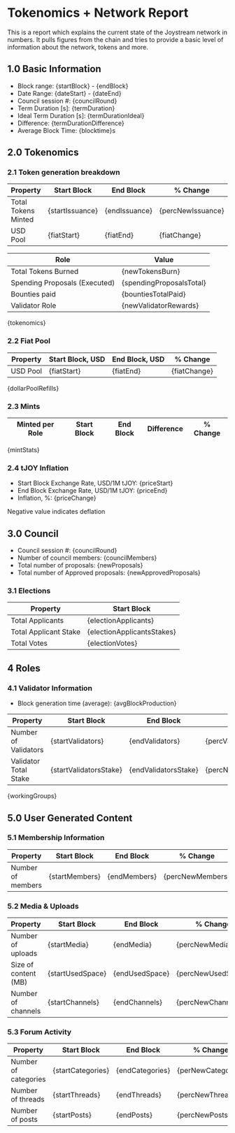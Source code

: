 # Tokenomics + Network Report

This is a report which explains the current state of the Joystream network in numbers. It pulls figures from the chain and tries to provide a basic level of information about the network, tokens and more. 

## 1.0 Basic Information

* Block range: {startBlock} - {endBlock}
* Date Range: {dateStart} - {dateEnd}
* Council session #: {councilRound}
* Term Duration [s]: {termDuration}
* Ideal Term Duration [s]: {termDurationIdeal}
* Difference: {termDurationDifference}
* Average Block Time: {blocktime}s

## 2.0 Tokenomics

### 2.1 Token generation breakdown

| Property            | Start Block | End Block | % Change |
|---------------------|--------------|--------------|----------|
| Total Tokens Minted |  {startIssuance} | {endIssuance} | {percNewIssuance} |
| USD Pool |  {fiatStart} | {fiatEnd} | {fiatChange} |

| Role                | Value        |
|---------------------|--------------|
| Total Tokens Burned | {newTokensBurn} |
| Spending Proposals (Executed) | {spendingProposalsTotal} |
| Bounties paid       | {bountiesTotalPaid} |
| Validator Role      | {newValidatorRewards} |
{tokenomics}

### 2.2 Fiat Pool

| Property            | Start Block, USD | End Block, USD | % Change |
|---------------------|--------------|--------------|----------|
| USD Pool |  {fiatStart} | {fiatEnd} | {fiatChange} |

{dollarPoolRefills}

### 2.3 Mints

| Minted per Role             | Start Block           | End Block | Difference | % Change |
|-----------------------------|-----------------------|-----------|------------|----------|
{mintStats}

### 2.4 tJOY Inflation

* Start Block Exchange Rate, USD/1M tJOY: {priceStart}
* End Block Exchange Rate, USD/1M tJOY: {priceEnd}
* Inflation, %: {priceChange}

Negative value indicates deflation

## 3.0 Council

* Council session #: {councilRound}
* Number of council members: {councilMembers}
* Total number of proposals: {newProposals}
* Total number of Approved proposals: {newApprovedProposals}

### 3.1 Elections

| Property                    | Start Block  |
|-----------------------------|--------------|
| Total Applicants            | {electionApplicants} |
| Total Applicant Stake       | {electionApplicantsStakes} |
| Total Votes                 | {electionVotes} |

## 4 Roles

### 4.1 Validator Information

* Block generation time (average): {avgBlockProduction}

| Property                   | Start Block | End Block | % Change |
|----------------------------|--------------|--------------|----------|
| Number of Validators       | {startValidators} | {endValidators} | {percValidators} |
| Validator Total Stake      | {startValidatorsStake} | {endValidatorsStake} | {percNewValidatorsStake} |

{workingGroups}

## 5.0 User Generated Content
### 5.1 Membership Information
| Property          | Start Block | End Block | % Change |
|-------------------|--------------|--------------|----------|
| Number of members | {startMembers}|  {endMembers} | {percNewMembers} |

### 5.2 Media & Uploads
| Property                | Start Block | End Block | % Change |
|-------------------------|--------------|--------------|----------|
| Number of uploads       | {startMedia} | {endMedia}  |  {percNewMedia} |
| Size of content (MB)    |  {startUsedSpace} |  {endUsedSpace} | {percNewUsedSpace} |
| Number of channels      |  {startChannels} | {endChannels} | {percNewChannels} |

### 5.3 Forum Activity
| Property          | Start Block | End Block | % Change |
|-------------------|--------------|--------------|----------|
| Number of categories | {startCategories} | {endCategories} | {perNewCategories} |
| Number of threads    | {startThreads} | {endThreads} | {percNewThreads} |
| Number of posts      | {startPosts} | {endPosts} | {percNewPosts} |
